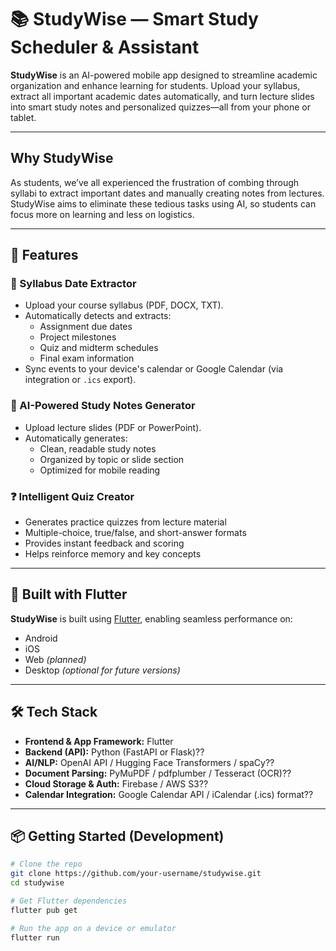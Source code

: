# 📚 StudyWise — Smart Study Scheduler & Assistant

**StudyWise** is an AI-powered mobile app designed to streamline academic organization and enhance learning for students. Upload your syllabus, extract all important academic dates automatically, and turn lecture slides into smart study notes and personalized quizzes—all from your phone or tablet.

---

## Why StudyWise
As students, we’ve all experienced the frustration of combing through syllabi to extract important dates and manually creating notes from lectures. StudyWise aims to eliminate these tedious tasks using AI, so students can focus more on learning and less on logistics.

---

## 🚀 Features

### 📆 Syllabus Date Extractor
- Upload your course syllabus (PDF, DOCX, TXT).
- Automatically detects and extracts:
  - Assignment due dates  
  - Project milestones  
  - Quiz and midterm schedules  
  - Final exam information  
- Sync events to your device's calendar or Google Calendar (via integration or `.ics` export).

### 📝 AI-Powered Study Notes Generator
- Upload lecture slides (PDF or PowerPoint).
- Automatically generates:
  - Clean, readable study notes  
  - Organized by topic or slide section  
  - Optimized for mobile reading

### ❓ Intelligent Quiz Creator
- Generates practice quizzes from lecture material
- Multiple-choice, true/false, and short-answer formats
- Provides instant feedback and scoring
- Helps reinforce memory and key concepts

---

## 📱 Built with Flutter

**StudyWise** is built using [Flutter](https://flutter.dev), enabling seamless performance on:
- Android  
- iOS  
- Web *(planned)*  
- Desktop *(optional for future versions)*

---

## 🛠️ Tech Stack

- **Frontend & App Framework:** Flutter  
- **Backend (API):** Python (FastAPI or Flask)?? 
- **AI/NLP:** OpenAI API / Hugging Face Transformers / spaCy??  
- **Document Parsing:** PyMuPDF / pdfplumber / Tesseract (OCR)??  
- **Cloud Storage & Auth:** Firebase / AWS S3??  
- **Calendar Integration:** Google Calendar API / iCalendar (.ics) format??  

---

## 📦 Getting Started (Development)

```bash
# Clone the repo
git clone https://github.com/your-username/studywise.git
cd studywise

# Get Flutter dependencies
flutter pub get

# Run the app on a device or emulator
flutter run
